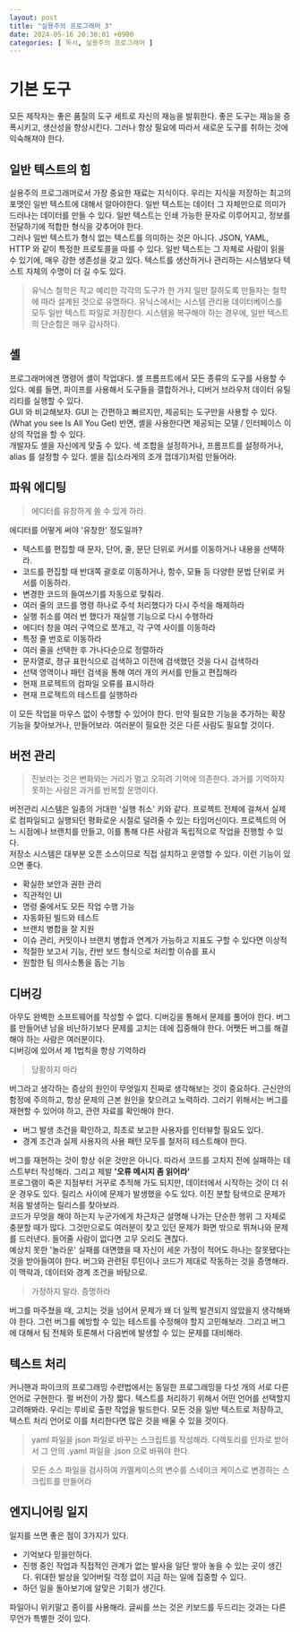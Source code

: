 ```yaml
---
layout: post
title: "실용주의 프로그래머 3"
date: 2024-05-16 20:30:01 +0900
categories: [ 독서, 실용주의 프로그래머 ]
---
```


# 기본 도구

모든 제작자는 좋은 품질의 도구 세트로 자신의 재능을 발휘한다. 좋은 도구는 재능을 증폭시키고, 생산성을 향상시킨다. 그러나 항상 필요에 따라서 새로운 도구를 취하는 것에
익숙해져야 한다.

## 일반 텍스트의 힘

실용주의 프로그래머로서 가장 중요한 재료는 지식이다. 우리는 지식을 저장하는 최고의 포맷인 일반 텍스트에 대해서 알아야한다. 일반 텍스트는 데이터 그 자체만으로 의미가 드러나는
데이터를 만들 수 있다. 일반 텍스트는 인쇄 가능한 문자로 이루어지고, 정보를 전달하기에 적합한 형식을 갖추어야 한다.
<br>
그러나 일반 텍스트가 형식 없는 텍스트를 의미하는 것은 아니다. JSON, YAML, HTTP 와 같이 특정한 프로토콜을 따를 수 있다. 일반 텍스트는 그 자체로 사람이 읽을 수
있기에, 매우 강한 생존성을 갖고 있다. 텍스트를 생산하거나 관리하는 시스템보다 텍스트 자체의 수명이 더 길 수도 있다.
> 유닉스 철학은 작고 예리한 각각의 도구가 한 가지 일만 잘하도록 만들자는 철학에 따라 설계된 것으로 유명하다. 유닉스에서는 시스템 관리용 데이터베이스를 모두 일반 텍스트 파일로
> 저장한다. 시스템을 복구해야 하는 경우에, 일반 텍스트의 단순함은 매우 감사하다.

## 셸

프로그래머에겐 명령어 셸이 작업대다. 셸 프롬프트에서 모든 종류의 도구를 사용할 수 있다. 예를 들면, 파이프를 사용해서 도구들을 결합하거나, 디버거 브라우저 데이터 유틸리티를 실행할 수 있다.
<br>
GUI 와 비교해보자. GUI 는 간편하고 빠르지만, 제공되는 도구만을 사용할 수 있다.(What you see Is All You Get) 반면, 셸을 사용한다면 제공되는 모델 / 인터페이스 이상의 작업을 할 수 있다.
<br>
개발자도 셸을 자신에게 맞출 수 있다. 색 조합을 설정하거나, 프롬프트를 설정하거나, alias 를 설정할 수 있다. 셸을 집(소라게의 조개 껍데기)처럼 만들어라.


## 파워 에디팅

> 에디터를 유창하게 쓸 수 있게 하라.

에디터를 어떻게 써야 '유창한' 정도일까?

- 텍스트를 편집할 때 문자, 단어, 줄, 문단 단위로 커서를 이동하거나 내용을 선택하라.
- 코드를 편집할 때 반대쪽 괄호로 이동하거나, 함수, 모듈 등 다양한 문법 단위로 커서를 이동하라.
- 변경한 코드의 들여쓰기를 자동으로 맞춰라.
- 여러 줄의 코드를 명령 하나로 주석 처리했다가 다시 주석을 해제하라
- 실행 취소를 여러 번 했다가 재실행 기능으로 다시 수행하라
- 에디터 창을 여러 구역으로 쪼개고, 각 구역 사이를 이동하라
- 특정 줄 번호로 이동하라
- 여러 줄을 선택한 후 가나다순으로 정렬하라
- 문자열로, 졍규 표헌식으로 검색하고 이전에 검색했던 것을 다시 검색하라
- 선택 영역이나 패턴 검색을 통해 여러 개의 커서를 만들고 편집해라
- 현재 프로젝트의 컴파일 오류를 표시하라
- 현재 프로젝트의 테스트를 실행하라

이 모든 작업을 마우스 없이 수행할 수 있어야 한다. 만약 필요한 기능을 추가하는 확장 기능을 찾아보거나, 만들어보라. 여러분이 필요한 것은 다른 사람도 필요할 것이다.

## 버전 관리

> 진보라는 것은 변화와는 거리가 멀고 오히려 기억에 의존한다. 과거를 기억하지 못하는 사람은 과거를 반복할 운명이다.

버전관리 시스템은 일종의 거대한 '실행 취소' 키와 같다. 프로젝트 전체에 걸쳐서 실제로 컴파일되고 실행되던 평화로운 시절로 덜려줄 수 있는 타임머신이다. 프로젝트의 어느 시점에나 브랜치를 만들고, 이를 통해 다른 사람과 독립적으로 작업을 진행할 수 있다.
<br>
저장소 시스템은 대부분 오픈 소스이므로 직접 설치하고 운영할 수 있다. 이런 기능이 있으면 좋다.
- 확실한 보안과 권한 관리
- 직관적인 UI
- 명령 줄에서도 모든 작업 수행 가능
- 자동화된 빌드와 테스트
- 브랜치 병합을 잘 지원
- 이슈 관리, 커밋이나 브랜치 병합과 연계가 가능하고 지표도 구할 수 있다면 이상적
- 적절한 보고서 기능, 칸반 보드 형식으로 처리할 이슈를 표시
- 원할한 팀 의사소통을 돕는 기능

## 디버깅

아무도 완벽한 소프트웨어를 작성할 수 없다. 디버깅을 통해서 문제를 풀어야 한다. 버그를 만들어낸 남을 비난하기보다 문제를 고치는 데에 집중해야 한다. 어쨋든 버그를 해결해야 하는 사람은 여러분이다.
<br>
디버깅에 있어서 제 1법칙을 항상 기억하라

> 당황하지 마라

버그라고 생각하는 증상의 원인이 무엇일지 진짜로 생각해보는 것이 중요하다. 근신안의 함정에 주의하고, 항상 문제의 근본 원인을 찾으려고 노력하라. 그러기 위해서는 버그를 재현할 수 있어야 하고, 관련 자료를 확인해야 한다.

- 버그 발생 조건을 확인하고, 최초로 보고한 사용자를 인터뷰할 필요도 있다.
- 경계 조건과 실제 사용자의 사용 패턴 모두를 철저히 테스트해야 한다.

버그를 재현하는 것이 항상 쉬운 것만은 아니다. 따라서 코드를 고치지 전에 실패하는 테스트부터 작성해라. 그리고 제발 **'오류 메시지 좀 읽어라'**
<br>
프로그램이 죽은 지점부터 거꾸로 추적해 가도 되지만, 데이터에서 시작하는 것이 더 쉬운 경우도 있다. 릴리스 사이에 문제가 발생했을 수도 있다. 이진 분할 탐색으로 문제가 처음 발생하는 릴리스를 찾아보라.
<br>
코드가 무엇을 해야 하는지 누군가에게 차근차근 설명해 나가는 단순한 행위 그 자체로 충분할 때가 많다. 그것만으로도 여러분이 찾고 있던 문제가 화면 밖으로 뛰쳐나와 문제를 드러낸다. 들어줄 사람이 없다면 고무 오리도 괜찮다.
<br>
예상치 못한 '놀라운' 실패를 대면했을 때 자신이 세운 가정이 적어도 하나는 잘못됐다는 것을 받아들여야 한다. 버그와 관련된 루틴이나 코드가 제대로 작동하는 것을 증명해라. 이 맥락과, 데이터와 경계 조건을 바탕으로.

> 가정하지 말라. 증명하라

버그를 마주쳤을 때, 고치는 것을 넘어서 문제가 왜 더 일찍 발견되지 않았을지 생각해봐야 한다. 그런 버그를 예방할 수 있는 테스트를 수정해야 할지 고민해보라. 그리고 버그에 대해서 팀 전체와 토론해서 다음번에 발생할 수 있는 문제를 대비해라.

## 텍스트 처리

커니핸과 파이크의 프로그래밍 수련법에서는 동일한 프로그래밍을 다섯 개의 서로 다른 언어로 구현한다. 펄 버전이 가장 짧다. 텍스트를 처리하기 위해서 어떤 언어를 선택할지 고려해봐라. 우리는 루비로 출판 작업을 빌드한다. 모든 것을 일반 텍스트로 저장하고, 텍스트 처리 언어로 이를 처리한다면 많은 것을 배울 수 있을 것이다.

> yaml 파일을 json 파일로 바꾸는 스크립트를 작성해라. 디렉토리를 인자로 받아서 그 안의 .yaml 파일을 .json 으로 바꿔야 한다.

> 모든 소스 파일을 검사하여 카멜케이스의 변수를 스네이크 케이스로 변경하는 스크립트를 만들어라

## 엔지니어링 일지

일지를 쓰면 좋은 점이 3가지가 있다.

- 기억보다 믿을만하다.
- 진행 중인 작업과 직접적인 관계가 없는 발사을 일단 쌓아 놓을 수 있는 곳이 생긴다. 위대한 발상을 잊어버릴 걱정 없이 지금 하는 일에 집중할 수 있다.
- 하던 일을 돌아보기에 알맞은 기회가 생긴다.

파일아니 위키말고 종이를 사용해라. 글씨를 쓰는 것은 키보드를 두드리는 것과는 다른 무언가 특별한 것이 있다.
